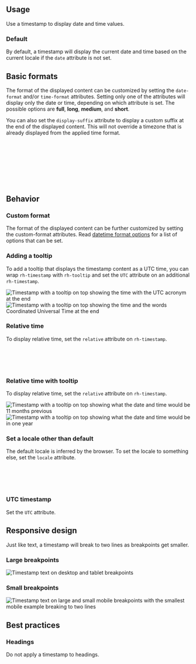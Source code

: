 <style>
  rh-code-block script {
    white-space: pre-wrap;
  }

  rh-code-block + uxdot-example {
    margin-block-start: var(--rh-space-3xl, 48px);
  }
  
  uxdot-example rh-code-block {
    margin-block-start: var(--rh-space-lg, 16px);
  }

  .grid {
    display: grid;
    grid-template-columns: 1fr;
    gap: var(--rh-space-2xl, 32px);
    margin-block: var(--rh-space-2xl, 32px);
  }

  .grid uxdot-example {
    margin-block-end: 0;
  }

  @container container (min-width: 768px) {
    .grid {
      grid-template-columns: 1fr 1fr;
      gap: var(--rh-space-4xl, 64px);
    }
  }
</style>

## Usage 

Use a timestamp to display date and time values.


### Default

By default, a timestamp will display the current date and time based on the current locale if the `date` attribute is not set.

<uxdot-example>
  <rh-timestamp></rh-timestamp>
</uxdot-example>


## Basic formats

The format of the displayed content can be customized by setting the `date-format` and/or `time-format` attributes. Setting only one of the attributes will display only the date or time, depending on which attribute is set. The possible options are **full**, **long**, **medium**, and **short**.

You can also set the `display-suffix` attribute to display a custom suffix at the end of the displayed content. This will not override a timezone that is already displayed from the applied time format.

<div class="grid">
  <uxdot-example>
    <rh-timestamp date-format="full" time-format="full"></rh-timestamp>
    <rh-code-block compact>
      <script type="text/html">
<rh-timestamp date-format="full" time-format="full"></rh-timestamp>
      </script>
    </rh-code-block>
  </uxdot-example>
  <uxdot-example>
    <rh-timestamp date-format="full"></rh-timestamp>
    <rh-code-block compact>
      <script type="text/html">
<rh-timestamp date-format="full"></rh-timestamp>
      </script>
    </rh-code-block>
  </uxdot-example>
  <uxdot-example>
    <rh-timestamp time-format="full"></rh-timestamp>
    <rh-code-block compact>
      <script type="text/html">
<rh-timestamp time-format="full"></rh-timestamp>
      </script>
    </rh-code-block>
  </uxdot-example>
  <uxdot-example>
    <rh-timestamp date-format="medium" time-format="short" display-suffix="US Eastern"></rh-timestamp>
    <rh-code-block compact>
      <script type="text/html">
<rh-timestamp date-format="medium" time-format="short" display-suffix="US Eastern"></rh-timestamp>
      </script>
    </rh-code-block>      
  </uxdot-example>
</div>


## Behavior

### Custom format

The format of the displayed content can be further customized by setting the custom-format attributes. Read [datetime format options](https://developer.mozilla.org/en-US/docs/Web/JavaScript/Reference/Global_Objects/Intl/DateTimeFormat/DateTimeFormat#options) for a list of options that can be set.

<uxdot-example>
  <rh-timestamp id="timestamp-custom-format" date="Sat Jan 01 2022 00:00:00 GMT-0500"></rh-timestamp>
  <rh-code-block compact>
  <script type="text/html">
<rh-timestamp id="timestamp-custom-format" date="Sat Jan 01 2022 00:00:00 GMT-0500"></rh-timestamp>
<script>
  document.getElementById(‘timestamp-custom-format’).customFormat = {
    year: ‘2-digit’,
    month: ‘short’,
    weekday: ‘short’,
    day: ‘numeric’,
    hour: ‘numeric’
  };
<</script><script type="text/html">/script>
  </script>
</rh-code-block>
</uxdot-example>


### Adding a tooltip

To add a tooltip that displays the timestamp content as a UTC time, you can wrap `rh-timestamp` with `rh-tooltip` and set the `UTC` attribute on an additional `rh-timestamp`.

<uxdot-example width-adjustment="231px">
  <img src="../timestamp-tooltip-1.png" alt="Timestamp with a tooltip on top showing the time with the UTC acronym at the end">
</uxdot-example>

<rh-code-block compact>
  <script type="text/html">
<rh-tooltip>
  <rh-timestamp slot="content" utc></rh-timestamp>
</rh-tooltip>
  </script>
</rh-code-block>

<uxdot-example width-adjustment="225px">
  <img src="../timestamp-tooltip-2.png" alt="Timestamp with a tooltip on top showing the time and the words Coordinated Universal Time at the end">
</uxdot-example>

<rh-code-block compact>
  <script type="text/html">
<rh-tooltip>
  <rh-timestamp slot="content" utc display-suffix="Coordinated Universal Time"></rh-timestamp>
</rh-tooltip>
  </script>
</rh-code-block>


### Relative time

To display relative time, set the `relative` attribute on `rh-timestamp`.

<div class="grid">
  <uxdot-example>
    <rh-timestamp date="Tue Aug 09 2022 14:57:00 GMT-0400 (Eastern Daylight Time)" relative></rh-timestamp>
    <rh-code-block compact>
      <script type="text/html">
<rh-timestamp date="Tue Aug 09 2022 14:57:00 GMT-0400 (Eastern Daylight Time)" relative></rh-timestamp>
      </script>
    </rh-code-block>
  </uxdot-example>
  <uxdot-example>
    <rh-timestamp date="Aug 09 2024 14:57:00 GMT-0400 (Eastern Daylight Time)" relative></rh-timestamp>
    <rh-code-block compact>
      <script type="text/html">
<rh-timestamp date="Aug 09 2024 14:57:00 GMT-0400 (Eastern Daylight Time)" relative></rh-timestamp>
      </script>
    </rh-code-block>
  </uxdot-example>
</div>


### Relative time with tooltip

To display relative time, set the `relative` attribute on `rh-timestamp`.

<uxdot-example width-adjustment="192px">
  <img src="../timestamp-tooltip-3.png" alt="Timestamp with a tooltip on top showing what the date and time would be 11 months previous">
</uxdot-example>

<rh-code-block compact>
  <script type="text/html">
<rh-tooltip>
  <rh-timestamp slot="content" date="Tue Aug 09 2022 14:57:00 GMT-0400 (Eastern Daylight Time)"></rh-timestamp>
</rh-tooltip>
  </script>
</rh-code-block>

<uxdot-example width-adjustment="192px">
  <img src="../timestamp-tooltip-4.png" alt="Timestamp with a tooltip on top showing what the date and time would be in one year">
</uxdot-example>

<rh-code-block compact>
  <script type="text/html">
<rh-tooltip>
  <rh-timestamp slot="content" date="Aug 09 2024 14:57:00 GMT-0400 (Eastern Daylight Time)"></rh-timestamp>
</rh-tooltip>
  </script>
</rh-code-block>


### Set a locale other than default

The default locale is inferred by the browser. To set the locale to something else, set the `locale` attribute.

<div class="grid">
  <uxdot-example>
    <rh-timestamp locale="en-GB" date-format="full" time-format="full"></rh-timestamp>
    <rh-code-block compact>
      <script type="text/html">
  <rh-timestamp locale="en-GB" date-format="full" time-format="full"></rh-timestamp>
      </script>
    </rh-code-block>  
  </uxdot-example>

  <uxdot-example>
    <rh-timestamp locale="es" date-format="full" time-format="full"></rh-timestamp>
    <rh-code-block compact>
      <script type="text/html">
  <rh-timestamp locale="es" date-format="full" time-format="full"></rh-timestamp>
      </script>
    </rh-code-block>  
  </uxdot-example>
</div>


### UTC timestamp
Set the `UTC` attribute.

<uxdot-example>
  <rh-timestamp utc></rh-timestamp>
  <rh-code-block compact>
    <script type="text/html">
<rh-timestamp utc></rh-timestamp>
    </script>
  </rh-code-block>
</uxdot-example>


## Responsive design

Just like text, a timestamp will break to two lines as breakpoints get smaller.


### Large breakpoints

<uxdot-example width-adjustment="1000px" variant="full" alignment="left" no-border>
  <img src="../timestamp-breakpoints-large.png" alt="Timestamp text on desktop and tablet breakpoints">
</uxdot-example>


### Small breakpoints

<uxdot-example width-adjustment="568px" variant="full" alignment="left" no-border>
  <img src="../timestamp-breakpoints-small.png" alt="Timestamp text on large and small mobile breakpoints with the smallest mobile example breaking to two lines">
</uxdot-example>


## Best practices

### Headings

Do not apply a timestamp to headings.

<uxdot-example danger>
  <h2><rh-timestamp></rh-timestamp></h2>
</uxdot-example>